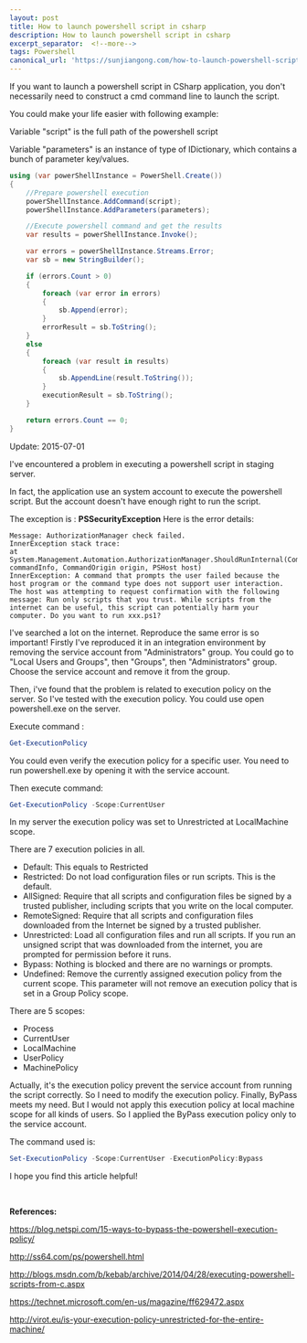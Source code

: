 ```yaml
---
layout: post
title: How to launch powershell script in csharp
description: How to launch powershell script in csharp
excerpt_separator:  <!--more-->
tags: Powershell
canonical_url: 'https://sunjiangong.com/how-to-launch-powershell-script-in-csharp/'
---
```



If you want to launch a powershell script in CSharp application, you don't necessarily need to construct a cmd command line to launch the script. 

 
You could make your life easier with following example:


Variable "script" is the full path of the powershell script

Variable "parameters" is an instance of type of IDictionary, which contains a bunch of parameter key/values.

<!--more-->

```csharp
using (var powerShellInstance = PowerShell.Create())
{
    //Prepare powershell execution
    powerShellInstance.AddCommand(script);
    powerShellInstance.AddParameters(parameters);

    //Execute powershell command and get the results
    var results = powerShellInstance.Invoke();

    var errors = powerShellInstance.Streams.Error;
    var sb = new StringBuilder();

    if (errors.Count > 0)
    {
        foreach (var error in errors)
        {
            sb.Append(error);
        }
        errorResult = sb.ToString();
    }
    else
    {
        foreach (var result in results)
        {
            sb.AppendLine(result.ToString());
        }
        executionResult = sb.ToString();
    }

    return errors.Count == 0;
}
 ```

Update: 2015-07-01


I've encountered a problem in executing a powershell script in staging server. 

In fact, the application use an system account to execute the powershell script. 
But the account doesn't have enough right to run the script.


The exception is : **PSSecurityException**
Here is the error details:

```batch
Message: AuthorizationManager check failed.
InnerException stack trace:    
at System.Management.Automation.AuthorizationManager.ShouldRunInternal(CommandInfo commandInfo, CommandOrigin origin, PSHost host)
InnerException: A command that prompts the user failed because the host program or the command type does not support user interaction. The host was attempting to request confirmation with the following message: Run only scripts that you trust. While scripts from the internet can be useful, this script can potentially harm your computer. Do you want to run xxx.ps1?
```


I've searched a lot on the internet.
Reproduce the same error is so important!
Firstly I've reproduced it in an integration environment by removing the service account from "Administrators" group.
You could go to "Local Users and Groups", then "Groups", then "Administrators" group. Choose the service account and remove it from the group.


Then, i've found that the problem is related to execution policy on the server.
So I've tested with the execution policy.
You could use open powershell.exe on the server. 

Execute command : 

```powershell
Get-ExecutionPolicy
```

You could even verify the execution policy for a specific user.
You need to run powershell.exe by opening it with the service account.

Then execute command:

```powershell
Get-ExecutionPolicy -Scope:CurrentUser
```

In my server the execution policy was set to Unrestricted at LocalMachine scope.


There are 7 execution policies in all.
- Default: This equals to Restricted
- Restricted: Do not load configuration files or run scripts. This is the default.
- AllSigned: Require that all scripts and configuration files be signed by a trusted publisher, including scripts that you write on the local computer.
- RemoteSigned: Require that all scripts and configuration files downloaded from the Internet be signed by a trusted publisher.
- Unrestricted: Load all configuration files and run all scripts. If you run an unsigned script that was downloaded from the internet, you are prompted for permission before it runs.
- Bypass: Nothing is blocked and there are no warnings or prompts.
- Undefined: Remove the currently assigned execution policy from the current scope. This parameter will not remove an execution policy that is set in a Group Policy scope.


There are 5 scopes:
- Process
- CurrentUser
- LocalMachine
- UserPolicy
- MachinePolicy


Actually, it's the execution policy prevent the service account from running the script correctly.
So I need to modify the execution policy. Finally, ByPass meets my need.
But I would not apply this execution policy at local machine scope for all kinds of users.
So I applied the ByPass execution policy only to the service account.


The command used is:

```powershell
Set-ExecutionPolicy -Scope:CurrentUser -ExecutionPolicy:Bypass
```

I hope you find this article helpful!

<br/>

**References:**

https://blog.netspi.com/15-ways-to-bypass-the-powershell-execution-policy/

http://ss64.com/ps/powershell.html

http://blogs.msdn.com/b/kebab/archive/2014/04/28/executing-powershell-scripts-from-c.aspx

https://technet.microsoft.com/en-us/magazine/ff629472.aspx

http://virot.eu/is-your-execution-policy-unrestricted-for-the-entire-machine/
